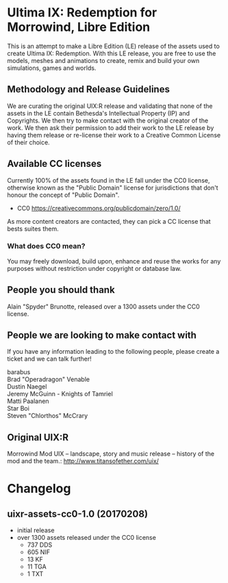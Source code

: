 # Ultima IX: Redemption for Morrowind, Libre Edition

This is an attempt to make a Libre Edition (LE) release of the assets used to create 
Ultima IX: Redemption. With this LE release, you are free to use the models, meshes and animations
to create, remix and build your own simulations, games and worlds.

## Methodology and Release Guidelines

We are curating the original UIX:R release and validating that none of the assets in the LE contain 
Bethesda's Intellectual Property (IP) and Copyrights. We then try to make contact with the original 
creator of the work. We then ask their permission to add their work to the LE release by having them 
release or re-license their work to a Creative Common License of their choice.

## Available CC licenses

Currently 100% of the assets found in the LE fall under the CC0 license, otherwise known as the 
"Public Domain" license for jurisdictions that don't honour the concept of "Public Domain".

  - CC0 https://creativecommons.org/publicdomain/zero/1.0/

As more content creators are contacted, they can pick a CC license that bests suites them.

### What does CC0 mean?

You may freely download, build upon, enhance and reuse the works for any purposes without 
restriction under copyright or database law.

## People you should thank

Alain "Spyder" Brunotte, released over a 1300 assets under the CC0 license.

## People we are looking to make contact with

If you have any information leading to the following people, please create a ticket and we can
talk further!

barabus  
Brad "Operadragon" Venable  
Dustin Naegel  
Jeremy McGuinn - Knights of Tamriel  
Matti Paalanen  
Star Boi  
Steven "Chlorthos" McCrary  

## Original UIX:R

Morrowind Mod UIX – landscape, story and music release – history of the mod and the team.:
http://www.titansofether.com/uix/

# Changelog

## uixr-assets-cc0-1.0 (20170208)
  - initial release
  - over 1300 assets released under the CC0 license
    - 737 DDS
    - 605 NIF
    - 13 KF
    - 11 TGA
    - 1 TXT
